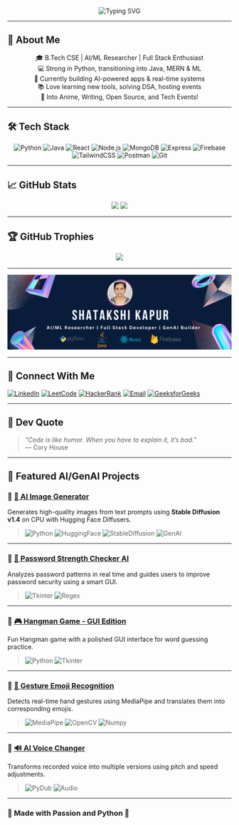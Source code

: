 <!-- 👩‍💻 Typing SVG Banner -->
<p align="center">
  <img src="https://readme-typing-svg.demolab.com?font=Fira+Code&pause=1000&color=F795FF&center=true&vCenter=true&width=700&lines=Hey+I'm+Shatakshi+Kapur;AI+%2F+ML+Enthusiast+%7C+Full+Stack+Developer;Python+%7C+Java+%7C+MERN+%7C+Problem+Solver+%7C+Learner+for+Life" alt="Typing SVG" />
</p>

---

## 💫 About Me
<div align="center">

🎓 B.Tech CSE | AI/ML Researcher | Full Stack Enthusiast  
💻 Strong in Python, transitioning into Java, MERN & ML  
🚀 Currently building AI-powered apps & real-time systems  
📚 Love learning new tools, solving DSA, hosting events  
🎨 Into Anime, Writing, Open Source, and Tech Events!

</div>

---

## 🛠️ Tech Stack

<div align="center">

![Python](https://img.shields.io/badge/Python-3776AB?style=for-the-badge&logo=python&logoColor=white)
![Java](https://img.shields.io/badge/Java-ED8B00?style=for-the-badge&logo=java&logoColor=white)
![React](https://img.shields.io/badge/React-20232A?style=for-the-badge&logo=react&logoColor=61DAFB)
![Node.js](https://img.shields.io/badge/Node.js-339933?style=for-the-badge&logo=nodedotjs&logoColor=white)
![MongoDB](https://img.shields.io/badge/MongoDB-4EA94B?style=for-the-badge&logo=mongodb&logoColor=white)
![Express](https://img.shields.io/badge/Express.js-000000?style=for-the-badge&logo=express&logoColor=white)
![Firebase](https://img.shields.io/badge/Firebase-FFCA28?style=for-the-badge&logo=firebase&logoColor=black)
![TailwindCSS](https://img.shields.io/badge/TailwindCSS-06B6D4?style=for-the-badge&logo=tailwindcss&logoColor=white)
![Postman](https://img.shields.io/badge/Postman-FF6C37?style=for-the-badge&logo=postman&logoColor=white)
![Git](https://img.shields.io/badge/Git-F05032?style=for-the-badge&logo=git&logoColor=white)

</div>

---

## 📈 GitHub Stats

<p align="center">
  <img src="https://github-readme-stats.vercel.app/api?username=KapurShatakshi&show_icons=true&theme=radical" width="47%" />
  <img src="https://github-readme-stats.vercel.app/api/top-langs/?username=KapurShatakshi&layout=compact&theme=radical" width="47%" />
</p>

---

## 🏆 GitHub Trophies

<p align="center">
  <img src="https://github-profile-trophy.vercel.app/?username=KapurShatakshi&theme=radical&no-frame=true&row=1&column=6" />
</p>

---

<p align="center">
  <img src="https://github.com/KapurShatakshi/KapurShatakshi/blob/main/banner.png" alt="Shatakshi Kapur Banner" />
</p>


---

## 🔗 Connect With Me

<p align="center">

[![LinkedIn](https://img.shields.io/badge/LinkedIn-blue?style=for-the-badge&logo=linkedin)](https://www.linkedin.com/in/shatakshi-kapur-6b9a5025b/)
[![LeetCode](https://img.shields.io/badge/LeetCode-orange?style=for-the-badge&logo=leetcode)](https://leetcode.com/u/CS_ShatskshiKapur15/)
[![HackerRank](https://img.shields.io/badge/HackerRank-brightgreen?style=for-the-badge&logo=hackerrank)](https://www.hackerrank.com/profile/CS_2201641530210)
[![Email](https://img.shields.io/badge/Email-red?style=for-the-badge&logo=gmail)](mailto:2k22.csaiml.2213484@gmail.com)
[![GeeksforGeeks](https://img.shields.io/badge/GeeksforGeeks-darkgreen?style=for-the-badge&logo=geeksforgeeks&logoColor=white)](https://www.geeksforgeeks.org/user/2k22csaimtsb9/)

</p>

---

## 💬 Dev Quote

> *"Code is like humor. When you have to explain it, it’s bad."*  
> — Cory House

---
## 📌 Featured AI/GenAI Projects

### 🔹 [🧠 AI Image Generator](https://github.com/KapurShatakshi/AI-Image-Generator-)
Generates high-quality images from text prompts using **Stable Diffusion v1.4** on CPU with Hugging Face Diffusers.  
> ![Python](https://img.shields.io/badge/-Python-333?style=flat&logo=python)
![HuggingFace](https://img.shields.io/badge/-HuggingFace-yellow?style=flat&logo=huggingface)
![StableDiffusion](https://img.shields.io/badge/-Stable_Diffusion-blueviolet?style=flat)
![GenAI](https://img.shields.io/badge/-GenAI-purple?style=flat)

---

### 🔹 [🔐 Password Strength Checker AI](https://github.com/KapurShatakshi/Python-Password-Generator-and-Strength-Checker)
Analyzes password patterns in real time and guides users to improve password security using a smart GUI.  
> ![Tkinter](https://img.shields.io/badge/-Tkinter-blue?style=flat)
![Regex](https://img.shields.io/badge/-Regex-green?style=flat)

---

### 🔹 [🎮 Hangman Game - GUI Edition](https://github.com/KapurShatakshi/Python-Game)
Fun Hangman game with a polished GUI interface for word guessing practice.  
> ![Python](https://img.shields.io/badge/-Python-333?style=flat)
![Tkinter](https://img.shields.io/badge/-Tkinter-blue?style=flat)

---

### 🔹 [👋 Gesture Emoji Recognition](https://github.com/KapurShatakshi/Gesture-Emoji)
Detects real-time hand gestures using MediaPipe and translates them into corresponding emojis.  
> ![MediaPipe](https://img.shields.io/badge/-MediaPipe-orange?style=flat)
![OpenCV](https://img.shields.io/badge/-OpenCV-red?style=flat)
![Numpy](https://img.shields.io/badge/-Numpy-blue?style=flat)

---

### 🔹 [🔊 AI Voice Changer](https://github.com/KapurShatakshi/Voice_Changer)
Transforms recorded voice into multiple versions using pitch and speed adjustments.  
> ![PyDub](https://img.shields.io/badge/-PyDub-lightgrey?style=flat)
![Audio](https://img.shields.io/badge/-Audio_Processing-blueviolet?style=flat)

---

### 💖 Made with Passion and Python 🐍
